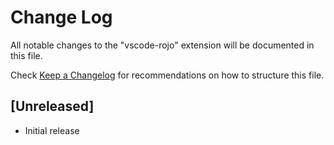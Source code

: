 # Change Log

All notable changes to the "vscode-rojo" extension will be documented in this file.

Check [Keep a Changelog](http://keepachangelog.com/) for recommendations on how to structure this file.

## [Unreleased]

- Initial release